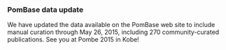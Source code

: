 ### PomBase data update

We have updated the data available on the PomBase web site to include
manual curation through May 26, 2015, including 270 community-curated
publications. See you at Pombe 2015 in Kobe!
